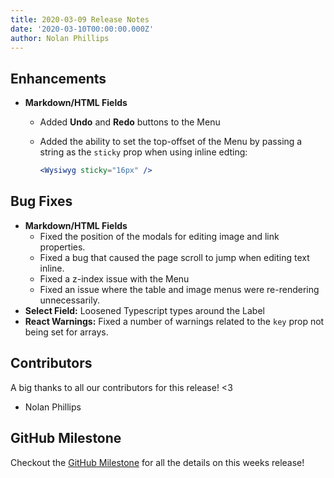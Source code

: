 ```yaml
---
title: 2020-03-09 Release Notes
date: '2020-03-10T00:00:00.000Z'
author: Nolan Phillips
---
```

## Enhancements

* **Markdown/HTML Fields**
  * Added **Undo** and **Redo** buttons to the Menu
  * Added the ability to set the top-offset of the Menu by passing a string as the `sticky` prop when using inline edting:

    ```jsx
    <Wysiwyg sticky="16px" />
    ```

## Bug Fixes

* **Markdown/HTML Fields**
  * Fixed the position of the modals for editing image and link properties.
  * Fixed a bug that caused the page scroll to jump when editing text inline.
  * Fixed a z-index issue with the Menu
  * Fixed an issue where the table and image menus were re-rendering unnecessarily.
* **Select Field:** Loosened Typescript types around the Label
* **React Warnings:** Fixed a number of warnings related to the `key` prop not being set for arrays.

## Contributors

A big thanks to all our contributors for this release! <3

* Nolan Phillips

## GitHub Milestone

Checkout the [GitHub Milestone](https://github.com/tinacms/tinacms/milestone/15?closed=1 "2020-03-09 Release") for all the details on this weeks release!